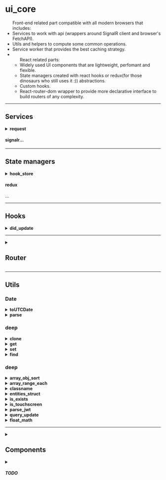 <h1>ui_core</h1>
<ul>Front-end related part compatible with all modern browsers that includes:
    <li>Services to work with api (wrappers around SignalR client and browser's FetchAPI).</li>
    <li>Utils and helpers to compute some common operations.</li>
    <li>Service worker that provides the best caching strategy.</li>
    <li>
        <ul>React related parts:
        <li>Widely used UI components that are lightweight, perfomant and flexible.</li>
        <li>State managers created with react hooks or redux(for those dinosaurs who still uses it :)) abstractions.</li>
        <li>Custom hooks.</li>
        <li>React-router-dom wrapper to provide more declarative interface to build routers of any complexity.</li>
        </ul>
    </li>
</ul>

<hr />

<h2>Services</h2>
<details>
<summary><b>request</b></summary>
Wrapper around FetchAPI with more convinient interface to make your request easier.<br />

```js
import request from 'siegel-services/request'

request({
    url: 'someurl.com',
    method: 'PUT', // GET by default. Or POST if you pass body data.
    body: {
        some: 'data'
    },
    query: {
        param1: 42,
        param2: 'some param'
    },
    headers: {
        auth: 'token',
        contentType: 'application/json'
    },
    credentials: 'same-origin',
    parseMethod: 'json' // method to be executed on response to retrieve actual data. By default request service sets this prop regarding to response content type
})
```

Request service can also be configured with beforeRequest, afterRequest and errorHandler hooks

```js
import { setup } from 'siegel-services/request'

setup({
    beforeRequest(request) {
        request.url = 'api/' + request.url;
    },
    afterRequest(request, parsedResponse) {
        /* do some logic */
    },
    errorHandler(error) {
        let { req, res, status, message } = error;
        console.error(`${status}. ${message}`)
    }
})
```

</details>
<h4>signalr...</h4>

<hr />

<h2>State managers</h2>
<details>
<summary><b>hook_store</b></summary>
<ul>
    Store creator accepts three arguments:
    <li>initialState - object</li>
    <li>actions - object</li>
    <li>with reset - boolean</li>
</ul>

example:

```js
import React, { useLayoutEffect } from 'react'
import createHookStore from 'siegel-store/hook_store'


// create store
const initState = {
    someKey: 0
}
const actions = {
    update(store, data) {
        const { state, setState } = store;
        state.someKey = data;
        setState(state)
    }
}
const { store, useStore, reset } = createHookStore(initState, actions)


// you can work with the store directly
const storeUpdate = store.actions.update;
storeUpdate(Date.now())


//or to use inside some component subscribing this store to it.
const Component = () => {
    // subscribe on store changes
    const [ state, actions ] = useStore()
    
    // reset store to inital state anytime
    useLayoutEffect(() => {
        return () => { reset() }
    }, [])
    
    
    return (
        <div onMouseDown={() => { actions.update(Date.now()) }}>
            { state.someKey }
        </div>
    )
}
```

Hook store provides ready to use `fetch module` which is usefull for requests tracking in order to spin some loaders. Docs will be soon...
</details>
<h4>redux</h4>
...

<hr />

<h2>Hooks</h2>
<details>
<summary><b>did_update</b></summary>
Hook to check whether some props have been changed. Works like <b>componenDidUpdate</b>.

``` js
import React from 'react'
import useDidUpdate from 'siegel-hooks/did_update'


const Component = props => {
    useDidUpdate(
        () => { console.log('props have been updated') },
        [ props.propToWatch1, props.propToWatch2 ],
        () => { console.log('component will unmount') }
    )
    
    ...
}
```

</details>


<hr />

<details>
<summary><h2>Router</h2></summary>
This abstraction around react-router-dom module is to provide better declarative interface that allows to build recursive routing with dynamic pages.
`siegel-router` exports default routerCreator and history module.

<h3>createRouter = (options: RouterOptions) => Router</h3>

<h4>RouterOptions</h4>
- routes - router config
- Layout - react component to wrap all the pages you put into routes.
- notFound - page to render if no url was matched
- history - browser history cteated with history module

<h6>routes</h6>
key - value object where key is a page url and value is a page route config. Config could have the next properties:
- component - can be rendered component or lazy loaded component.
- exact - react-router-dom's exact.
- redirectTo - path to redirect to if current page url was matched.
- beforeEnter - function that executes when page is rendered. Data returned from the function is stored in props.beforeEnter property.
- children - nested routes. The same object as routes.

```js
import { lazy } from 'react'
import { render } from 'react-dom'
import createRouter, { history } from 'siegel-router'


const routesConfig = {
    '': {
        component: props => <div>home page</div>,
        redirectTo: 'url_to_redirect'
    },
    some_page: {
        component: lazy(() => import('path/to/lazy_component')),
        children: {
            nested_page_1: {
                component: props => <div> nested page 1 </div>
            },
            nested_page_2: {
                component: props => <div> nested page 2 </div>
            }
        }
    }
}

const Layout = props => {
    return <>
        header
        { props.children }
        footer
    </>
}

const router = createRouter({
    Layout,
    routes: routesConfig
})

render(document.getElementById('app'), router)
```

</details>

<hr />

<h2>Utils</h2>

<h3>Date</h3>
<details>
<summary><b>toUTCDate</b></summary>
Adjust hours in date object to match UTC date. 

```js
import toUTCDate from 'siegel-utils/date/toUTCDate'

const date = new Date() // Fri Jan 01 2020 04:00:00 GMT+0300 (Eastern European Summer Time)

toUTCDate(date)

console.log(date)
// Fri Jan 01 2020 01:00:00 GMT+0300 (Eastern European Summer Time)
```

</details>

<details>
<summary><b>parse</b></summary>
Parse date into parts. accepts zeroPrefix as second argument to prefix values less than 10 with `0` symbol. Returns an object that includes year, month, date, hours, minutes, seconds, day.

```js
import dateParse from 'siegel-utils/date/parse'


let date = new Date() // Fri Jan 01 2020 04:00:00 GMT+0300 (Eastern European Summer Time)

let { year, month, date, hours, minutes, day } = dateParse(new Date(), true)

console.log(year, month, date, hours, minutes, day) // 2020, 00, 00, 04, 00, 01
```

</details>

<h3>deep</h3>
<details>
<summary><b>clone</b></summary>
If you want to clone an object with nested objects and arrays:

```js
import clone from 'siegel-utils/deep/clone'

const someObject = {
    someProp: 22,
    anotherProp: {
        someProp: 22,
        someArray: [1,2,3]
    }
}

const clonnedObject = clone(someObject)
```

</details>

<details>
<summary><b>get</b></summary>
To retrieve deeply nested value:

```js
import deepGet from 'siegel-utils/deep/get'

const someObject = {
    a: {
        b: {
            c: 22
        }
    }
}
deepGet(someObject, ['a', 'b', 'c'], 'default value')
```

</details>

<details>
<summary><b>set</b></summary>
To set property deeply into an object:

```jsx
import deepSet from 'siegel-utils/deep/set'

const someObject = {}

deepSet(someObject, ['a', 'b', 'c', 'd'], 'value to set')
```

</details>

<details>
<summary><b>find</b></summary>
To find some property in recursive object:

```js
import deepFind from 'siegel-utils/deep/find'

const someObject = {}
```

</details>

<h3>deep</h3>

<details>
<summary><b>array_obj_sort</b></summary>
To sort objects in array.<br />
<ul>
    Accepts 3 parameters:
    <li>primary key - primary object property key to sort by.</li>
    <li>secondary key - secondary object property key to sort by if primaries are equal (==)</li>
    <li>sort value  - comparator [ -1 | 0 | 1 ]</li>
</ul>


```js
import objectsSort from 'siegel-utils/array_obj_sort'

const mock = [
    { id: 1, name: 'qwerty', birth: 2020 },
    { id: 5, name: 'qwerty', birth: 1970 },
    { id: 3, name: 'somebody', birth: 2000 }
]

mock.sort(objectsSort.bind(null, 'name', 'birth'))
// [{ id: 5... }, { id: 1... }, { id: 3... }]
```

</details>

<details>
<summary><b>array_range_each</b></summary>
Iterates through array in range. Execs callback on each iteration step. Breaks a loop if callback returns <i>true</i>
<ul>
    Accepts 4 parameters:
    <li>array - aray to iterate throug.</li>
    <li>
        callback - function to xecute on each step. Has 2 arguments: array element and index. Return true if you want to break a loop
    </li>
    <li>from - index to start from.</li>
    <li>to  - index to iterate to.</li>
</ul>

```js
import rangeEach from 'siegel-utils/array_range_each'


const mock = (new Array(10)).fill(1)

rangeEach(mock, (elem, index) => index == 3, 2, 5)
```

</details>

<details>
<summary><b>classname</b></summary>
Builds element className regarding to passed conditions.

```js
import getClassName from 'siegel-utils/classname'


getClassName('initial_class', {
    'first': true,
    'second': false,
    'third': true
})
// 'initial_class first third'
```

</details>

<details>
<summary><b>entities_struct</b></summary>
Creates data structure to store server entities in and to easily work with them (CRUD).
Accepts uniq entity key. 

<ul>
    Returns and interface to perform CRUD operations:
    <li>addOrUpdate - add entity or update it if already exists</li>
    <li>get - retrieves an entity by id</li>
    <li>remove - removes an entity by id</li>
    <li>len - to get all entities count</li>
    <li>each - works like <b>array_range_each</b> but accepts callback as first argument, from and to as second and third</li>
    <li>sort - sort an entities. Accepts <b>Array.sort</b> callback</li>
    <li>clear - removes all stored entities</li>
    <li>raw - returns muttable entities how they stored inside</li>
</ul>

```js
import entitiesStruct from 'siegel-utils/entities_struct'

const entities = entitiesStruct('id')

entities.addOrUpdate({ id: 1, someData: '' })
entities.addOrUpdate({ id: 2, someData: 'value' })
entities.get(1)
// { id: 1, someData: '' }

entities.addOrUpdate({ id: 1, someData: 'new data' })
entities.get(1)
// { id: 1, someData: 'new data' }

entities.len()
// 2


entities.each((elem, index) => {
    // perform some operations
})

entities.remove(2)
entities.get(2)
// undefined 
entities.len()
// 1

entities.raw()
/*
    {
        byID: {
            1: { id: 1, someData: 'new data' }
        },
        sorted: [1]
    }
*/
```

</details>

<details>
<summary><b>is_exists</b></summary>
Is not undefind.

```js
import isExists from 'siegel-utils/is_exists'

isExists(undefined)
// false

isExists('')
// true
```

</details>

<details>
<summary><b>is_touchscreen</b></summary>
Check if device has touch events.

```js
import isTouchScreen from 'siegel-utils/is_touchscreen'

isTouchScreen()
// false
```

</details>

<details>
<summary><b>parse_jwt</b></summary>
Parses tocken string and extract a data from it

```js
import parseJWT from 'siegel-utils/parse_jwt'

parseJWT(someString)
// {}

```

</details>

<details>
<summary><b>query_update</b></summary>
Updates URL string with new query param.
Accepts browser history (or those one created with <b>history</b> module) object as first parameter.

```js
import updateURLQuery from 'siegel-utils/'

updateURLQuery(window.history, 'somekey', 'someValue') 
```

</details>

<details>
<summary><b>float_math</b></summary>
TODO
</details>

<hr />

<details>
<summary><h2>Components</h2></summary>
`siegel` provides big set of widely used components.
Components support theming. Any component can receive className prop. Those one that consists of more than one DOM element receive theme property. theme is a key - value object where key is tied to component DOM element and value is a className string.
Every component receives attributes prop which is valid set of attributes for a component root DOM element.
`siegel` provides HOC to theme components and set default props:

```jsx
import Button from 'siegel-ui/_form/Button'
import { withDefaults } from 'siegel-ui/ui_utils'

const ThemedButton = withDefaults(Button, {
    className: 'some-class',
    value: 42
})

<ThemeButton />
the same as
<Button className='some-class' value={42} />
```

You can look at how to use them in [demo project demo components folder](https://github.com/CyberCookie/siegel/tree/demo_app/main/pages/DemoComponents/components).
</details>


<details>
    <summary><h5>TODO</h5></summary>
    <ul>
        <li>PWA</li>
        <li>SEO by updating meta tags on page render</li>
        <li>Resolve TODOs</li>
        <li>Add typization to redux and signalR</li>
    </ul>
</details>